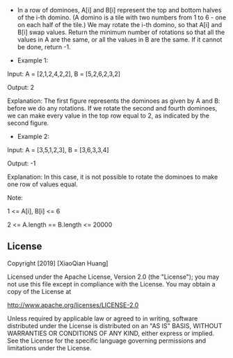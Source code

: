 
- In a row of dominoes, A[i] and B[i] represent the top and bottom halves of the i-th domino.  (A domino is a tile with two numbers from 1 to 6 - one on each half of the tile.) We may rotate the i-th domino, so that A[i] and B[i] swap values. Return the minimum number of rotations so that all the values in A are the same, or all the values in B are the same. If it cannot be done, return -1.


- Example 1:

Input: A = [2,1,2,4,2,2], B = [5,2,6,2,3,2]

Output: 2

Explanation: 
The first figure represents the dominoes as given by A and B: before we do any rotations.
If we rotate the second and fourth dominoes, we can make every value in the top row equal to 2, as indicated by the second figure.



- Example 2: 

Input: A = [3,5,1,2,3], B = [3,6,3,3,4]

Output: -1

Explanation: 
In this case, it is not possible to rotate the dominoes to make one row of values equal.



Note:

1 <= A[i], B[i] <= 6

2 <= A.length == B.length <= 20000

## License

Copyright [2019] [XiaoQian Huang]

Licensed under the Apache License, Version 2.0 (the "License");
you may not use this file except in compliance with the License.
You may obtain a copy of the License at

http://www.apache.org/licenses/LICENSE-2.0

Unless required by applicable law or agreed to in writing, software
distributed under the License is distributed on an "AS IS" BASIS,
WITHOUT WARRANTIES OR CONDITIONS OF ANY KIND, either express or implied.
See the License for the specific language governing permissions and
limitations under the License.
